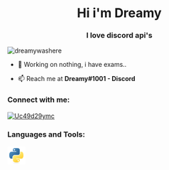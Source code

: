<h1 align="center">Hi i'm Dreamy</h1>
<h3 align="center">I love discord api's</h3>

<p align="left"> <img src="https://komarev.com/ghpvc/?username=dreamywashere&label=Profile%20views&color=0e75b6&style=flat" alt="dreamywashere" /> </p>

- 🔭 Working on nothing, i have exams..

- 📫 Reach me at **Dreamy#1001 - Discord**

<h3 align="left">Connect with me:</h3>
<p align="left">
<a href="https://discord.gg/Uc49d29ymc" target="blank"><img align="center" src="https://raw.githubusercontent.com/rahuldkjain/github-profile-readme-generator/master/src/images/icons/Social/discord.svg" alt="Uc49d29ymc" height="30" width="40" /></a>
</p>

<h3 align="left">Languages and Tools:</h3>
<p align="left"> <a href="https://www.python.org" target="_blank"> <img src="https://raw.githubusercontent.com/devicons/devicon/master/icons/python/python-original.svg" alt="python" width="40" height="40"/> </a> </p>
